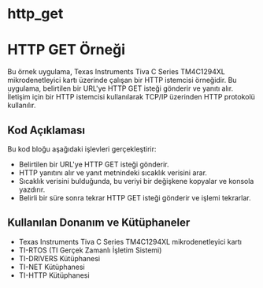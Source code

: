 # http_get
# HTTP GET Örneği

Bu örnek uygulama, Texas Instruments Tiva C Series TM4C1294XL mikrodenetleyici kartı üzerinde çalışan bir HTTP istemcisi örneğidir. Bu uygulama, belirtilen bir URL'ye HTTP GET isteği gönderir ve yanıtı alır. İletişim için bir HTTP istemcisi kullanılarak TCP/IP üzerinden HTTP protokolü kullanılır.

## Kod Açıklaması

Bu kod bloğu aşağıdaki işlevleri gerçekleştirir:

- Belirtilen bir URL'ye HTTP GET isteği gönderir.
- HTTP yanıtını alır ve yanıt metnindeki sıcaklık verisini arar.
- Sıcaklık verisini bulduğunda, bu veriyi bir değişkene kopyalar ve konsola yazdırır.
- Belirli bir süre sonra tekrar HTTP GET isteği gönderir ve işlemi tekrarlar.

## Kullanılan Donanım ve Kütüphaneler

- Texas Instruments Tiva C Series TM4C1294XL mikrodenetleyici kartı
- TI-RTOS (TI Gerçek Zamanlı İşletim Sistemi)
- TI-DRIVERS Kütüphanesi
- TI-NET Kütüphanesi
- TI-HTTP Kütüphanesi


